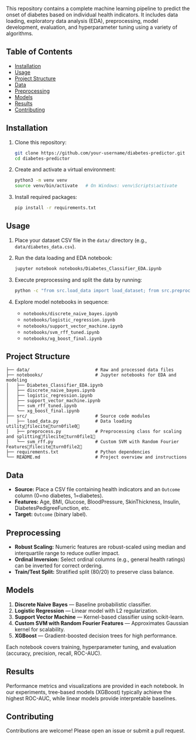 This repository contains a complete machine learning pipeline to predict the onset of diabetes based on individual health indicators. It includes data loading, exploratory data analysis (EDA), preprocessing, model development, evaluation, and hyperparameter tuning using a variety of algorithms.

## Table of Contents

* [Installation](#installation)
* [Usage](#usage)
* [Project Structure](#project-structure)
* [Data](#data)
* [Preprocessing](#preprocessing)
* [Models](#models)
* [Results](#results)
* [Contributing](#contributing)

## Installation

1. Clone this repository:

   ```bash
   git clone https://github.com/your-username/diabetes-predictor.git
   cd diabetes-predictor
   ```
2. Create and activate a virtual environment:

   ```bash
   python3 -m venv venv
   source venv/bin/activate   # On Windows: venv\Scripts\activate
   ```
3. Install required packages:

   ```bash
   pip install -r requirements.txt
   ```

## Usage

1. Place your dataset CSV file in the `data/` directory (e.g., `data/diabetes_data.csv`).
2. Run the data loading and EDA notebook:

   ```bash
   jupyter notebook notebooks/Diabetes_Classifier_EDA.ipynb
   ```
3. Execute preprocessing and split the data by running:

   ```bash
   python -c "from src.load_data import load_dataset; from src.preprocess import Preprocess; df = load_dataset('data/diabetes_data.csv'); Preprocess(target_col='Outcome', numeric_cols=[...]).fit_transform(df)"
   ```
4. Explore model notebooks in sequence:

   * `notebooks/discrete_naive_bayes.ipynb`
   * `notebooks/logistic_regression.ipynb`
   * `notebooks/support_vector_machine.ipynb`
   * `notebooks/svm_rff_tuned.ipynb`
   * `notebooks/xg_boost_final.ipynb`

## Project Structure

```
├── data/                         # Raw and processed data files
├── notebooks/                    # Jupyter notebooks for EDA and modeling
│   ├── Diabetes_Classifier_EDA.ipynb
│   ├── discrete_naive_bayes.ipynb
│   ├── logistic_regression.ipynb
│   ├── support_vector_machine.ipynb
│   ├── svm_rff_tuned.ipynb
│   └── xg_boost_final.ipynb
├── src/                          # Source code modules
│   ├── load_data.py              # Data loading utilityfileciteturn0file0
│   ├── preprocess.py             # Preprocessing class for scaling and splittingfileciteturn0file1
│   └── svm_rff.py                # Custom SVM with Random Fourier Featuresfileciteturn0file2
├── requirements.txt              # Python dependencies
└── README.md                     # Project overview and instructions
```

## Data

* **Source:** Place a CSV file containing health indicators and an `Outcome` column (0=no diabetes, 1=diabetes).
* **Features:** Age, BMI, Glucose, BloodPressure, SkinThickness, Insulin, DiabetesPedigreeFunction, etc.
* **Target:** `Outcome` (binary label).

## Preprocessing

* **Robust Scaling:** Numeric features are robust-scaled using median and interquartile range to reduce outlier impact.
* **Ordinal Inversion:** Select ordinal columns (e.g., general health ratings) can be inverted for correct ordering.
* **Train/Test Split:** Stratified split (80/20) to preserve class balance.

## Models

1. **Discrete Naive Bayes** — Baseline probabilistic classifier.
2. **Logistic Regression** — Linear model with L2 regularization.
3. **Support Vector Machine** — Kernel-based classifier using scikit-learn.
4. **Custom SVM with Random Fourier Features** — Approximates Gaussian kernel for scalability.
5. **XGBoost** — Gradient-boosted decision trees for high performance.

Each notebook covers training, hyperparameter tuning, and evaluation (accuracy, precision, recall, ROC-AUC).

## Results

Performance metrics and visualizations are provided in each notebook. In our experiments, tree-based models (XGBoost) typically achieve the highest ROC-AUC, while linear models provide interpretable baselines.

## Contributing

Contributions are welcome! Please open an issue or submit a pull request.
